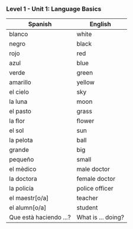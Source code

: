 ### Level 1 - Unit 1: Language Basics

| Spanish                | English            |
| ---------------------- | ------------------ |
| blanco                 | white              |
| negro                  | black              |
| rojo                   | red                |
| azul                   | blue               |   
| verde                  | green              |
| amarillo               | yellow             |
| el cielo               | sky                |
| la luna                | moon               |
| el pasto               | grass              |
| la flor                | flower             |
| el sol                 | sun                |
| la pelota              | ball               |
| grande                 | big                |
| pequeño                | small              |
| el mèdico              | male doctor        |
| la doctora             | female doctor      |
| la policía             | police officer     |
| el maestr[o/a]         | teacher            |
| el alumn[o/a]          | student            |
| Que està haciendo ...? | What is ... doing? |